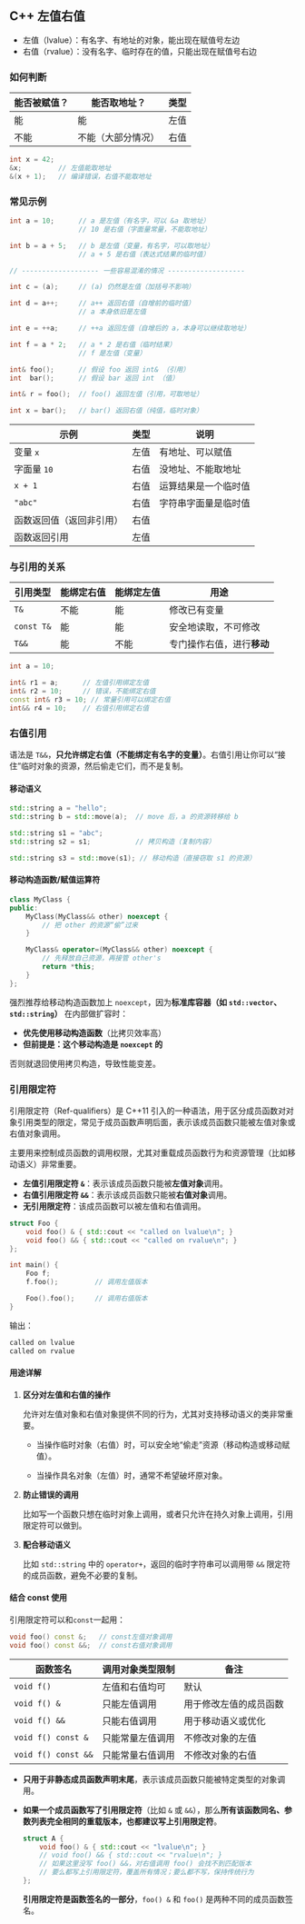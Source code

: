 ## C++ 左值右值

- 左值（lvalue）：有名字、有地址的对象，能出现在赋值号左边
- 右值（rvalue）：没有名字、临时存在的值，只能出现在赋值号右边

### 如何判断

| 能否被赋值？ | 能否取地址？       | 类型 |
| ------------ | ------------------ | ---- |
| 能           | 能                 | 左值 |
| 不能         | 不能（大部分情况） | 右值 |

```c++
int x = 42;
&x;         // 左值能取地址
&(x + 1);   // 编译错误，右值不能取地址
```

### 常见示例

```cpp
int a = 10;      // a 是左值（有名字，可以 &a 取地址）
                 // 10 是右值（字面量常量，不能取地址）

int b = a + 5;   // b 是左值（变量，有名字，可以取地址）
                 // a + 5 是右值（表达式结果的临时值）

// ------------------- 一些容易混淆的情况 -------------------

int c = (a);     // (a) 仍然是左值（加括号不影响）

int d = a++;     // a++ 返回右值（自增前的临时值）
                 // a 本身依旧是左值

int e = ++a;     // ++a 返回左值（自增后的 a，本身可以继续取地址）

int f = a * 2;   // a * 2 是右值（临时结果）
                 // f 是左值（变量）

int& foo();      // 假设 foo 返回 int& （引用）
int  bar();      // 假设 bar 返回 int （值）

int& r = foo();  // foo() 返回左值（引用，可取地址）

int x = bar();   // bar() 返回右值（纯值，临时对象）
```

| 示例                     | 类型 | 说明                 |
| ------------------------ | ---- | -------------------- |
| 变量 `x`                 | 左值 | 有地址、可以赋值     |
| 字面量 `10`              | 右值 | 没地址、不能取地址   |
| `x + 1`                  | 右值 | 运算结果是一个临时值 |
| `"abc"`                  | 右值 | 字符串字面量是临时值 |
| 函数返回值（返回非引用） | 右值 |                      |
| 函数返回引用             | 左值 |                      |

### 与引用的关系

| 引用类型   | 能绑定右值 | 能绑定左值 | 用途                       |
| ---------- | ---------- | ---------- | -------------------------- |
| `T&`       | 不能       | 能         | 修改已有变量               |
| `const T&` | 能         | 能         | 安全地读取，不可修改       |
| `T&&`      | 能         | 不能       | 专门操作右值，进行**移动** |

```c++
int a = 10;

int& r1 = a;      // 左值引用绑定左值
int& r2 = 10;     // 错误，不能绑定右值
const int& r3 = 10; // 常量引用可以绑定右值
int&& r4 = 10;    // 右值引用绑定右值
```

### 右值引用

语法是 `T&&`，**只允许绑定右值（不能绑定有名字的变量）**。右值引用让你可以“接住”临时对象的资源，然后偷走它们，而不是复制。

#### 移动语义

```c++
std::string a = "hello";
std::string b = std::move(a);  // move 后，a 的资源转移给 b

std::string s1 = "abc";
std::string s2 = s1;           // 拷贝构造（复制内容）

std::string s3 = std::move(s1); // 移动构造（直接窃取 s1 的资源）
```

#### 移动构造函数/赋值运算符

```c++
class MyClass {
public:
    MyClass(MyClass&& other) noexcept {
        // 把 other 的资源“偷”过来
    }

    MyClass& operator=(MyClass&& other) noexcept {
        // 先释放自己资源，再接管 other's
        return *this;
    }
};
```

强烈推荐给移动构造函数加上 `noexcept`，因为**标准库容器（如 `std::vector`、`std::string`）** 在内部做扩容时：

- **优先使用移动构造函数**（比拷贝效率高）
- **但前提是：这个移动构造是 `noexcept` 的**

否则就退回使用拷贝构造，导致性能变差。

### 引用限定符

引用限定符（Ref-qualifiers）是 C++11 引入的一种语法，用于区分成员函数对对象引用类型的限定，常见于成员函数声明后面，表示该成员函数只能被左值对象或右值对象调用。

主要用来控制成员函数的调用权限，尤其对重载成员函数行为和资源管理（比如移动语义）非常重要。

- **左值引用限定符 `&`**：表示该成员函数只能被**左值对象**调用。
- **右值引用限定符 `&&`**：表示该成员函数只能被**右值对象**调用。
- **无引用限定符**：该成员函数可以被左值和右值调用。

```cpp
struct Foo {
    void foo() & { std::cout << "called on lvalue\n"; }
    void foo() && { std::cout << "called on rvalue\n"; }
};

int main() {
    Foo f;
    f.foo();         // 调用左值版本

    Foo().foo();     // 调用右值版本
}
```

输出：

```css
called on lvalue
called on rvalue
```

#### 用途详解

1. **区分对左值和右值的操作**

   允许对左值对象和右值对象提供不同的行为，尤其对支持移动语义的类非常重要。

   - 当操作临时对象（右值）时，可以安全地“偷走”资源（移动构造或移动赋值）。

   - 当操作具名对象（左值）时，通常不希望破坏原对象。

2. **防止错误的调用**

   比如写一个函数只想在临时对象上调用，或者只允许在持久对象上调用，引用限定符可以做到。

3. **配合移动语义**

   比如 `std::string` 中的 `operator+`，返回的临时字符串可以调用带 `&&` 限定符的成员函数，避免不必要的复制。

#### 结合 const 使用

引用限定符可以和`const`一起用：

```cpp
void foo() const &;   // const左值对象调用
void foo() const &&;  // const右值对象调用
```

| 函数签名            | 调用对象类型限制 | 备注                   |
| ------------------- | ---------------- | ---------------------- |
| `void f()`          | 左值和右值均可   | 默认                   |
| `void f() &`        | 只能左值调用     | 用于修改左值的成员函数 |
| `void f() &&`       | 只能右值调用     | 用于移动语义或优化     |
| `void f() const &`  | 只能常量左值调用 | 不修改对象的左值       |
| `void f() const &&` | 只能常量右值调用 | 不修改对象的右值       |

- **只用于非静态成员函数声明末尾**，表示该成员函数只能被特定类型的对象调用。

- **如果一个成员函数写了引用限定符**（比如 `&` 或 `&&`），那么**所有该函数同名、参数列表完全相同的重载版本，也都建议写上引用限定符**。

  ```cpp
  struct A {
      void foo() & { std::cout << "lvalue\n"; }
      // void foo() && { std::cout << "rvalue\n"; }
      // 如果这里没写 foo() &&，对右值调用 foo() 会找不到匹配版本
      // 要么都写上引用限定符，覆盖所有情况；要么都不写，保持传统行为
  };
  ```

  **引用限定符是函数签名的一部分**，`foo() &` 和 `foo()` 是两种不同的成员函数签名。
